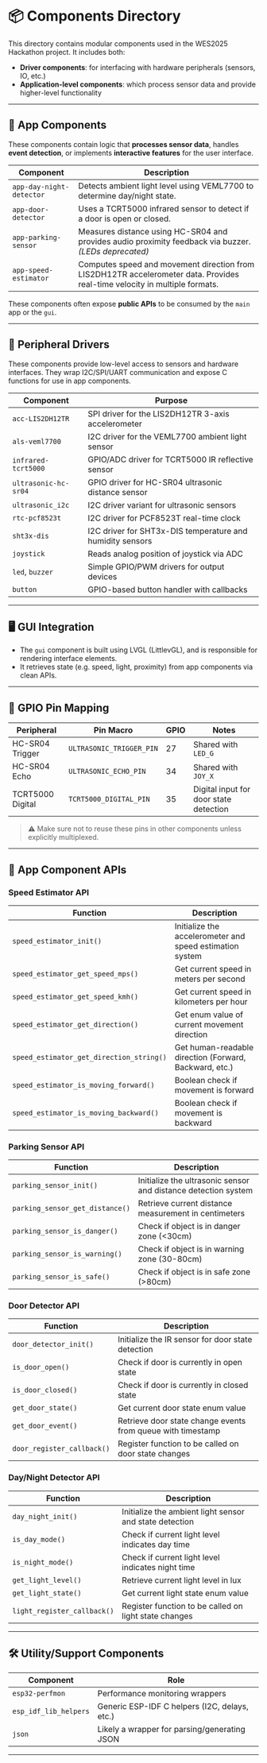 # 📦 Components Directory

This directory contains modular components used in the WES2025 Hackathon project. It includes both:

- **Driver components**: for interfacing with hardware peripherals (sensors, IO, etc.)
- **Application-level components**: which process sensor data and provide higher-level functionality

---

## 🧩 App Components

These components contain logic that **processes sensor data**, handles **event detection**, or implements **interactive features** for the user interface.

| Component                | Description                                                                                                                |
| ------------------------ | -------------------------------------------------------------------------------------------------------------------------- |
| `app-day-night-detector` | Detects ambient light level using VEML7700 to determine day/night state.                                                   |
| `app-door-detector`      | Uses a TCRT5000 infrared sensor to detect if a door is open or closed.                                                     |
| `app-parking-sensor`     | Measures distance using HC-SR04 and provides audio proximity feedback via buzzer. _(LEDs deprecated)_                      |
| `app-speed-estimator`    | Computes speed and movement direction from LIS2DH12TR accelerometer data. Provides real-time velocity in multiple formats. |

These components often expose **public APIs** to be consumed by the `main` app or the `gui`.

---

## 🔌 Peripheral Drivers

These components provide low-level access to sensors and hardware interfaces. They wrap I2C/SPI/UART communication and expose C functions for use in app components.

| Component            | Purpose                                                   |
| -------------------- | --------------------------------------------------------- |
| `acc-LIS2DH12TR`     | SPI driver for the LIS2DH12TR 3-axis accelerometer        |
| `als-veml7700`       | I2C driver for the VEML7700 ambient light sensor          |
| `infrared-tcrt5000`  | GPIO/ADC driver for TCRT5000 IR reflective sensor         |
| `ultrasonic-hc-sr04` | GPIO driver for HC-SR04 ultrasonic distance sensor        |
| `ultrasonic_i2c`     | I2C driver variant for ultrasonic sensors                 |
| `rtc-pcf8523t`       | I2C driver for PCF8523T real-time clock                   |
| `sht3x-dis`          | I2C driver for SHT3x-DIS temperature and humidity sensors |
| `joystick`           | Reads analog position of joystick via ADC                 |
| `led`, `buzzer`      | Simple GPIO/PWM drivers for output devices                |
| `button`             | GPIO-based button handler with callbacks                  |

---

## 🖥 GUI Integration

- The `gui` component is built using LVGL (LittlevGL), and is responsible for rendering interface elements.
- It retrieves state (e.g. speed, light, proximity) from app components via clean APIs.

---

## 📌 GPIO Pin Mapping

| Peripheral       | Pin Macro                | GPIO | Notes                                  |
| ---------------- | ------------------------ | ---- | -------------------------------------- |
| HC-SR04 Trigger  | `ULTRASONIC_TRIGGER_PIN` | 27   | Shared with `LED_G`                    |
| HC-SR04 Echo     | `ULTRASONIC_ECHO_PIN`    | 34   | Shared with `JOY_X`                    |
| TCRT5000 Digital | `TCRT5000_DIGITAL_PIN`   | 35   | Digital input for door state detection |

> ⚠️ Make sure not to reuse these pins in other components unless explicitly multiplexed.

---

## 🧠 App Component APIs

### Speed Estimator API

| Function                                 | Description                                              |
| ---------------------------------------- | -------------------------------------------------------- |
| `speed_estimator_init()`                 | Initialize the accelerometer and speed estimation system |
| `speed_estimator_get_speed_mps()`        | Get current speed in meters per second                   |
| `speed_estimator_get_speed_kmh()`        | Get current speed in kilometers per hour                 |
| `speed_estimator_get_direction()`        | Get enum value of current movement direction             |
| `speed_estimator_get_direction_string()` | Get human-readable direction (Forward, Backward, etc.)   |
| `speed_estimator_is_moving_forward()`    | Boolean check if movement is forward                     |
| `speed_estimator_is_moving_backward()`   | Boolean check if movement is backward                    |

### Parking Sensor API

| Function                        | Description                                                    |
| ------------------------------- | -------------------------------------------------------------- |
| `parking_sensor_init()`         | Initialize the ultrasonic sensor and distance detection system |
| `parking_sensor_get_distance()` | Retrieve current distance measurement in centimeters           |
| `parking_sensor_is_danger()`    | Check if object is in danger zone (<30cm)                      |
| `parking_sensor_is_warning()`   | Check if object is in warning zone (30-80cm)                   |
| `parking_sensor_is_safe()`      | Check if object is in safe zone (>80cm)                        |

### Door Detector API

| Function                   | Description                                                 |
| -------------------------- | ----------------------------------------------------------- |
| `door_detector_init()`     | Initialize the IR sensor for door state detection           |
| `is_door_open()`           | Check if door is currently in open state                    |
| `is_door_closed()`         | Check if door is currently in closed state                  |
| `get_door_state()`         | Get current door state enum value                           |
| `get_door_event()`         | Retrieve door state change events from queue with timestamp |
| `door_register_callback()` | Register function to be called on door state changes        |

### Day/Night Detector API

| Function                    | Description                                             |
| --------------------------- | ------------------------------------------------------- |
| `day_night_init()`          | Initialize the ambient light sensor and state detection |
| `is_day_mode()`             | Check if current light level indicates day time         |
| `is_night_mode()`           | Check if current light level indicates night time       |
| `get_light_level()`         | Retrieve current light level in lux                     |
| `get_light_state()`         | Get current light state enum value                      |
| `light_register_callback()` | Register function to be called on light state changes   |

---

## 🛠 Utility/Support Components

| Component             | Role                                          |
| --------------------- | --------------------------------------------- |
| `esp32-perfmon`       | Performance monitoring wrappers               |
| `esp_idf_lib_helpers` | Generic ESP-IDF C helpers (I2C, delays, etc.) |
| `json`                | Likely a wrapper for parsing/generating JSON  |

---
